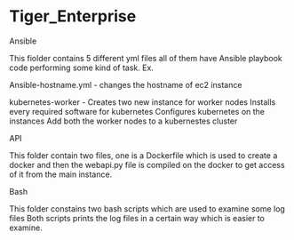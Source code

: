# Tiger_Enterprise

Ansible

This fiolder contains 5 different yml files all of them have Ansible playbook code performing some kind of task.
Ex.

Ansible-hostname.yml - changes the hostname of ec2 instance

kubernetes-worker - Creates two new instance for worker nodes
                    Installs every required software for kubernetes
                    Configures kubernetes on the instances
                    Add both the worker nodes to a kubernestes cluster
                    

API

This folder contain two files, one is a Dockerfile which is used to create a docker and then the webapi.py file is compiled on the docker to get access of it
from the main instance.

Bash

This folder constains two bash scripts which are used to examine some log files
Both scripts prints the log files in a certain way which is easier to examine.


